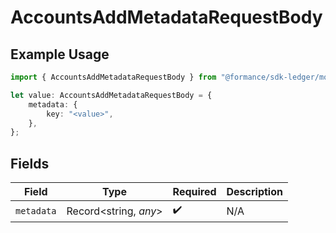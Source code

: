 # AccountsAddMetadataRequestBody

## Example Usage

```typescript
import { AccountsAddMetadataRequestBody } from "@formance/sdk-ledger/models/operations";

let value: AccountsAddMetadataRequestBody = {
    metadata: {
        key: "<value>",
    },
};
```

## Fields

| Field                 | Type                  | Required              | Description           |
| --------------------- | --------------------- | --------------------- | --------------------- |
| `metadata`            | Record<string, *any*> | :heavy_check_mark:    | N/A                   |